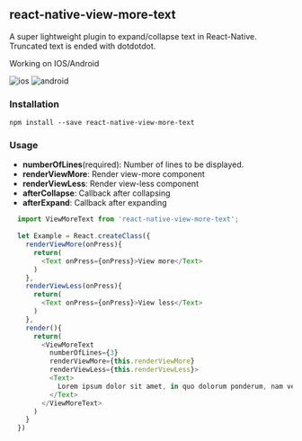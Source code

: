 ## react-native-view-more-text

A super lightweight plugin to expand/collapse text in React-Native. Truncated text is ended with dotdotdot.

Working on IOS/Android

![ios](https://raw.githubusercontent.com/nlt2390/react-native-view-more-text/master/ios.gif)
![android](https://raw.githubusercontent.com/nlt2390/react-native-view-more-text/master/android.gif)

### Installation

```
npm install --save react-native-view-more-text 

```

### Usage

- **numberOfLines**(required): Number of lines to be displayed.
- **renderViewMore**: Render view-more component 
- **renderViewLess**: Render view-less component 
- **afterCollapse**: Callback after collapsing
- **afterExpand**: Callback after expanding

```javascript
  import ViewMoreText from 'react-native-view-more-text';
  
  let Example = React.createClass({
    renderViewMore(onPress){
      return(
        <Text onPress={onPress}>View more</Text>
      )
    },
    renderViewLess(onPress){
      return(
        <Text onPress={onPress}>View less</Text>
      )
    },
    render(){
      return(
        <ViewMoreText
          numberOfLines={3}
          renderViewMore={this.renderViewMore}
          renderViewLess={this.renderViewLess}>
          <Text>
            Lorem ipsum dolor sit amet, in quo dolorum ponderum, nam veri molestie constituto eu. Eum enim tantas sadipscing ne, ut omnes malorum nostrum cum. Errem populo qui ne, ea ipsum antiopam definitionem eos.
          </Text>
        </ViewMoreText>
      )
    }
  })

```
